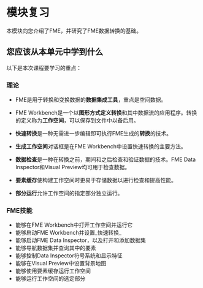 # 模块复习 #

本模块向您介绍了FME，并研究了FME数据转换的基础。

## 您应该从本单元中学到什么 ##

以下是本次课程要学习的重点：

### 理论 ###

- FME是用于转换和变换数据的**数据集成工具**，重点是空间数据。

- FME Workbench是一个以**图形方式定义转换**和其中数据流的应用程序。转换的定义称为**工作空间**，可以保存到文件中以备后用。

- **快速转换**是一种无需进一步编辑即可执行FME生成的**转换**的技术。

- **生成工作空间**对话框是在FME Workbench中设置快速转换的主要方法。

- **数据检查**是一种在转换之前，期间和之后检查和验证数据的技术。FME Data Inspector和Visual Preview均可用于检查数据。

- **要素缓存**使构建工作空间时更易于存储数据以进行检查和提高性能。

- **部分运行**允许工作空间的指定部分独立运行。


### FME技能 ###

* 能够在FME Workbench中打开工作空间并运行它
* 能够启动FME Workbench并设置_快速转换_
* 能够启动FME Data Inspector，以及打开和添加数据集
* 能够导航数据集并查询其中的要素
* 能够控制Data Inspector符号系统和显示特征
* 能够在Visual Preview中设置背景地图
* 能够使用要素缓存运行工作空间
* 能够运行工作空间的选定部分

